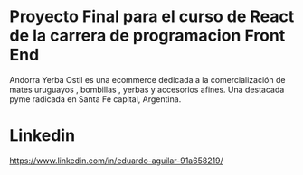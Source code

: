 # Proyecto Final para el curso de React de la carrera de programacion Front End
Andorra Yerba Ostil es una ecommerce dedicada a la comercialización de mates uruguayos , bombillas , yerbas y accesorios afines. Una destacada pyme radicada en Santa Fe capital, Argentina.





# Linkedin

https://www.linkedin.com/in/eduardo-aguilar-91a658219/


